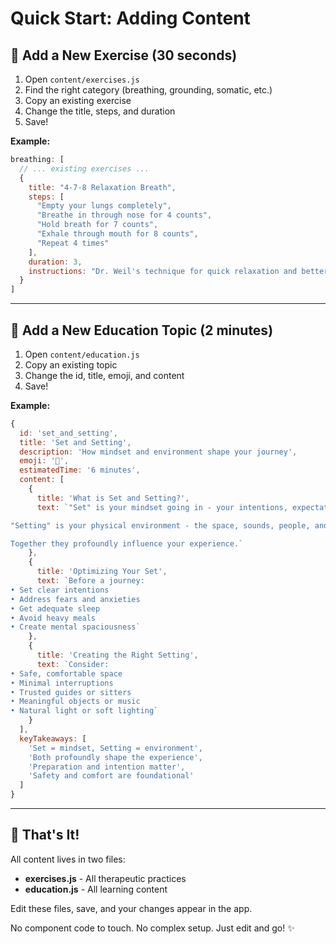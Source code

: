 # Quick Start: Adding Content

## 🏃 Add a New Exercise (30 seconds)

1. Open `content/exercises.js`
2. Find the right category (breathing, grounding, somatic, etc.)
3. Copy an existing exercise
4. Change the title, steps, and duration
5. Save!

**Example:**
```javascript
breathing: [
  // ... existing exercises ...
  {
    title: "4-7-8 Relaxation Breath",
    steps: [
      "Empty your lungs completely",
      "Breathe in through nose for 4 counts",
      "Hold breath for 7 counts",
      "Exhale through mouth for 8 counts",
      "Repeat 4 times"
    ],
    duration: 3,
    instructions: "Dr. Weil's technique for quick relaxation and better sleep"
  }
]
```

---

## 📖 Add a New Education Topic (2 minutes)

1. Open `content/education.js`
2. Copy an existing topic
3. Change the id, title, emoji, and content
4. Save!

**Example:**
```javascript
{
  id: 'set_and_setting',
  title: 'Set and Setting',
  description: 'How mindset and environment shape your journey',
  emoji: '🌄',
  estimatedTime: '6 minutes',
  content: [
    {
      title: 'What is Set and Setting?',
      text: `"Set" is your mindset going in - your intentions, expectations, and mental state.

"Setting" is your physical environment - the space, sounds, people, and atmosphere.

Together they profoundly influence your experience.`
    },
    {
      title: 'Optimizing Your Set',
      text: `Before a journey:
• Set clear intentions
• Address fears and anxieties
• Get adequate sleep
• Avoid heavy meals
• Create mental spaciousness`
    },
    {
      title: 'Creating the Right Setting',
      text: `Consider:
• Safe, comfortable space
• Minimal interruptions
• Trusted guides or sitters
• Meaningful objects or music
• Natural light or soft lighting`
    }
  ],
  keyTakeaways: [
    'Set = mindset, Setting = environment',
    'Both profoundly shape the experience',
    'Preparation and intention matter',
    'Safety and comfort are foundational'
  ]
}
```

---

## 🎯 That's It!

All content lives in two files:
- **exercises.js** - All therapeutic practices
- **education.js** - All learning content

Edit these files, save, and your changes appear in the app.

No component code to touch. No complex setup. Just edit and go! ✨
